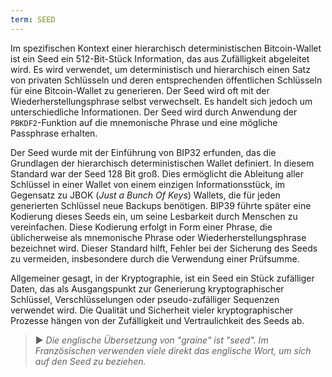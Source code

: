 ```yaml
---
term: SEED
---
```


Im spezifischen Kontext einer hierarchisch deterministischen Bitcoin-Wallet ist ein Seed ein 512-Bit-Stück Information, das aus Zufälligkeit abgeleitet wird. Es wird verwendet, um deterministisch und hierarchisch einen Satz von privaten Schlüsseln und deren entsprechenden öffentlichen Schlüsseln für eine Bitcoin-Wallet zu generieren. Der Seed wird oft mit der Wiederherstellungsphrase selbst verwechselt. Es handelt sich jedoch um unterschiedliche Informationen. Der Seed wird durch Anwendung der `PBKDF2`-Funktion auf die mnemonische Phrase und eine mögliche Passphrase erhalten.

Der Seed wurde mit der Einführung von BIP32 erfunden, das die Grundlagen der hierarchisch deterministischen Wallet definiert. In diesem Standard war der Seed 128 Bit groß. Dies ermöglicht die Ableitung aller Schlüssel in einer Wallet von einem einzigen Informationsstück, im Gegensatz zu JBOK (*Just a Bunch Of Keys*) Wallets, die für jeden generierten Schlüssel neue Backups benötigen. BIP39 führte später eine Kodierung dieses Seeds ein, um seine Lesbarkeit durch Menschen zu vereinfachen. Diese Kodierung erfolgt in Form einer Phrase, die üblicherweise als mnemonische Phrase oder Wiederherstellungsphrase bezeichnet wird. Dieser Standard hilft, Fehler bei der Sicherung des Seeds zu vermeiden, insbesondere durch die Verwendung einer Prüfsumme.

Allgemeiner gesagt, in der Kryptographie, ist ein Seed ein Stück zufälliger Daten, das als Ausgangspunkt zur Generierung kryptographischer Schlüssel, Verschlüsselungen oder pseudo-zufälliger Sequenzen verwendet wird. Die Qualität und Sicherheit vieler kryptographischer Prozesse hängen von der Zufälligkeit und Vertraulichkeit des Seeds ab.

> ► *Die englische Übersetzung von "graine" ist "seed". Im Französischen verwenden viele direkt das englische Wort, um sich auf den Seed zu beziehen.*
